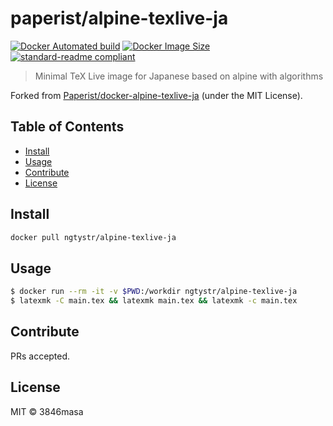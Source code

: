 # paperist/alpine-texlive-ja

[![Docker Automated build](https://img.shields.io/docker/automated/ngtystr/alpine-texlive-ja.svg)](https://hub.docker.com/r/ngtystr/alpine-texlive-ja/)
[![Docker Image Size](https://images.microbadger.com/badges/image/ngtystr/alpine-texlive-ja.svg)](https://microbadger.com/images/ngtystr/alpine-texlive-ja "Get your own image badge on microbadger.com")
[![standard-readme compliant](https://img.shields.io/badge/standard--readme-OK-green.svg)](https://github.com/RichardLitt/standard-readme)

> Minimal TeX Live image for Japanese based on alpine with algorithms

Forked from [Paperist/docker-alpine-texlive-ja](https://github.com/paperist/docker-alpine-texlive-ja) \(under the MIT License\).

[umireon/docker-texci]: https://github.com/umireon/docker-texci

## Table of Contents

- [Install](#install)
- [Usage](#usage)
- [Contribute](#contribute)
- [License](#license)

## Install

```bash
docker pull ngtystr/alpine-texlive-ja
```

## Usage

```bash
$ docker run --rm -it -v $PWD:/workdir ngtystr/alpine-texlive-ja
$ latexmk -C main.tex && latexmk main.tex && latexmk -c main.tex
```

## Contribute

PRs accepted.

## License

MIT © 3846masa



